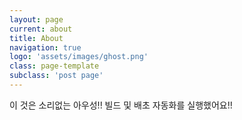 ```yaml
---
layout: page
current: about
title: About
navigation: true
logo: 'assets/images/ghost.png'
class: page-template
subclass: 'post page'
---
```


이 것은 소리없는 아우성!!
빌드 및 배초 자동화를 실행했어요!!